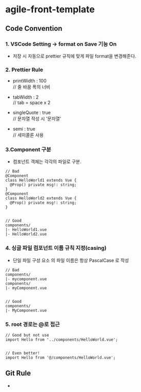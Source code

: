 # agile-front-template

## Code Convention

### 1. VSCode Setting -> format on Save 기능 On

- 저장 시 자동으로 prettier 규칙에 맞게 파일 format을 변경해준다.

### 2. Prettier Rule

- printWidth : 100  
  // 줄 바꿈 폭의 너비

- tabWidth : 2  
  // tab = space x 2

- singleQuote : true  
  // 문자열 작성 시 '문자열'

- semi : true  
  // 세미콜론 사용

### 3.Component 구분

- 컴포넌트 객체는 각각의 파일로 구분.

```
// Bad
@Component
class HelloWorld1 extends Vue {
  @Prop() private msg!: string;
}
@Component
class HelloWorld2 extends Vue {
  @Prop() private msg!: string;
}


// Good
components/
|- HelloWorld1.vue
|- HelloWorld2.vue
```

### 4. 싱글 파일 컴포넌트 이름 규칙 지정(casing)

- 단일 파일 구성 요소 의 파일 이름은 항상 PascalCase 로 작성

```
// Bad
components/
|- mycomponent.vue
components/
|- myComponent.vue


// Good
components/
|- MyComponent.vue
```

### 5. root 경로는 @로 접근

```
// Good but not use
import Hello from '../components/HelloWorld.vue';


// Even better!
import Hello from '@/components/HelloWorld.vue';
```

## Git Rule

-
